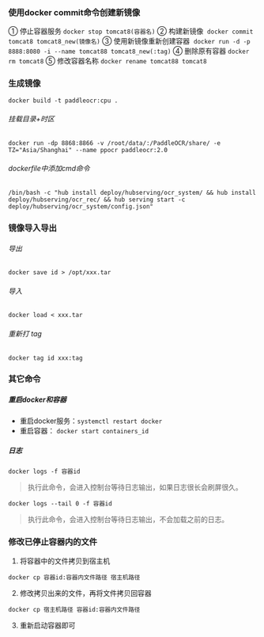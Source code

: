 ### 使用docker commit命令创建新镜像
① 停止容器服务 `docker stop tomcat8(容器名)`
② 构建新镜像  `docker commit tomcat8 tomcat8_new(镜像名)`
③ 使用新镜像重新创建容器  `docker run -d -p 8888:8080 -i --name tomcat88 tomcat8_new(:tag)`
④ 删除原有容器 `docker rm tomcat8`
⑤ 修改容器名称 `docker rename tomcat88 tomcat8`

### 生成镜像
`docker build -t paddleocr:cpu .`

###### 挂载目录+时区
`docker run -dp 8868:8866 -v /root/data/:/PaddleOCR/share/ -e TZ="Asia/Shanghai" --name ppocr paddleocr:2.0 `

###### dockerfile中添加cmd命令
`/bin/bash -c "hub install deploy/hubserving/ocr_system/ && hub install deploy/hubserving/ocr_rec/ && hub serving start -c deploy/hubserving/ocr_system/config.json"`


### 镜像导入导出
###### 导出
`docker save id > /opt/xxx.tar`

###### 导入
`docker load < xxx.tar`

###### 重新打 tag
`docker tag id xxx:tag`


### 其它命令
##### 重启docker和容器
* 重启docker服务：`systemctl restart docker`
* 重启容器： `docker start containers_id`

##### 日志
`docker logs -f 容器id`
> 执行此命令，会进入控制台等待日志输出，如果日志很长会刷屏很久。

`docker logs --tail 0 -f 容器id`
> 执行此命令，会进入控制台等待日志输出，不会加载之前的日志。

### 修改已停止容器内的文件
1. 将容器中的文件拷贝到宿主机
```
docker cp 容器id:容器内文件路径 宿主机路径
```

2. 修改拷贝出来的文件，再将文件拷贝回容器
```
docker cp 宿主机路径 容器id:容器内文件路径 
```

3. 重新启动容器即可